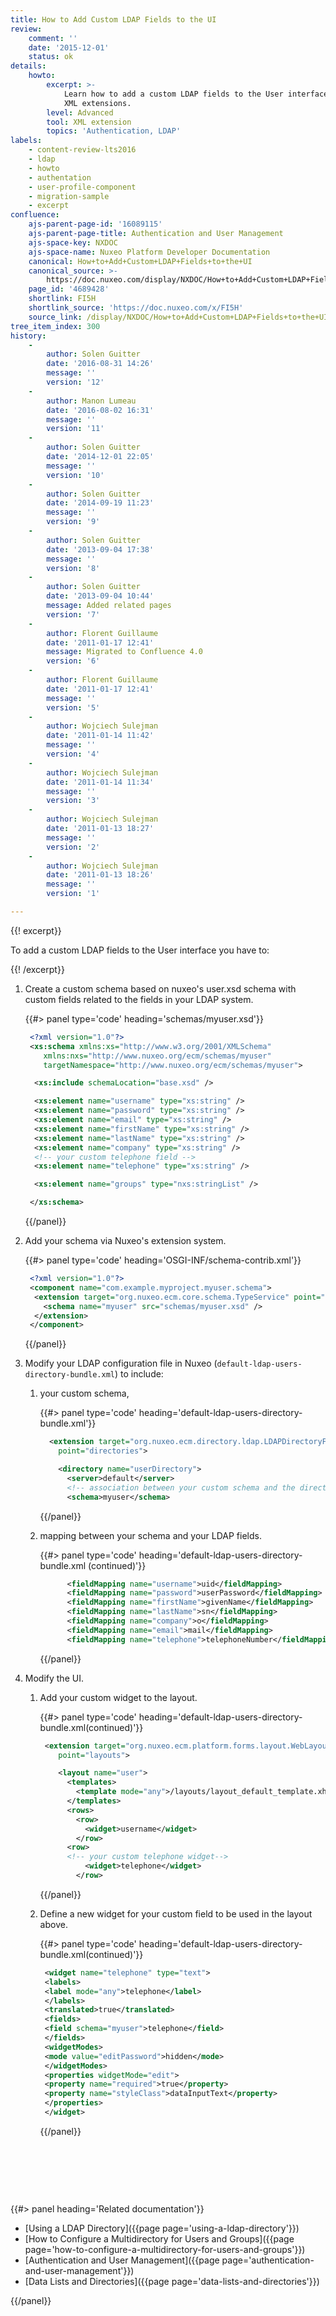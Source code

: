```yaml
---
title: How to Add Custom LDAP Fields to the UI
review:
    comment: ''
    date: '2015-12-01'
    status: ok
details:
    howto:
        excerpt: >-
            Learn how to add a custom LDAP fields to the User interface using
            XML extensions.
        level: Advanced
        tool: XML extension
        topics: 'Authentication, LDAP'
labels:
    - content-review-lts2016
    - ldap
    - howto
    - authentation
    - user-profile-component
    - migration-sample
    - excerpt
confluence:
    ajs-parent-page-id: '16089115'
    ajs-parent-page-title: Authentication and User Management
    ajs-space-key: NXDOC
    ajs-space-name: Nuxeo Platform Developer Documentation
    canonical: How+to+Add+Custom+LDAP+Fields+to+the+UI
    canonical_source: >-
        https://doc.nuxeo.com/display/NXDOC/How+to+Add+Custom+LDAP+Fields+to+the+UI
    page_id: '4689428'
    shortlink: FI5H
    shortlink_source: 'https://doc.nuxeo.com/x/FI5H'
    source_link: /display/NXDOC/How+to+Add+Custom+LDAP+Fields+to+the+UI
tree_item_index: 300
history:
    -
        author: Solen Guitter
        date: '2016-08-31 14:26'
        message: ''
        version: '12'
    -
        author: Manon Lumeau
        date: '2016-08-02 16:31'
        message: ''
        version: '11'
    -
        author: Solen Guitter
        date: '2014-12-01 22:05'
        message: ''
        version: '10'
    -
        author: Solen Guitter
        date: '2014-09-19 11:23'
        message: ''
        version: '9'
    -
        author: Solen Guitter
        date: '2013-09-04 17:38'
        message: ''
        version: '8'
    -
        author: Solen Guitter
        date: '2013-09-04 10:44'
        message: Added related pages
        version: '7'
    -
        author: Florent Guillaume
        date: '2011-01-17 12:41'
        message: Migrated to Confluence 4.0
        version: '6'
    -
        author: Florent Guillaume
        date: '2011-01-17 12:41'
        message: ''
        version: '5'
    -
        author: Wojciech Sulejman
        date: '2011-01-14 11:42'
        message: ''
        version: '4'
    -
        author: Wojciech Sulejman
        date: '2011-01-14 11:34'
        message: ''
        version: '3'
    -
        author: Wojciech Sulejman
        date: '2011-01-13 18:27'
        message: ''
        version: '2'
    -
        author: Wojciech Sulejman
        date: '2011-01-13 18:26'
        message: ''
        version: '1'

---
```

{{! excerpt}}

To add a custom LDAP fields to the User interface you have to:

{{! /excerpt}}

1.  Create a custom schema based on nuxeo's user.xsd schema with custom fields related to the fields in your LDAP system.

    {{#> panel type='code' heading='schemas/myuser.xsd'}}

    ```xml
     <?xml version="1.0"?>
     <xs:schema xmlns:xs="http://www.w3.org/2001/XMLSchema"
        xmlns:nxs="http://www.nuxeo.org/ecm/schemas/myuser"
        targetNamespace="http://www.nuxeo.org/ecm/schemas/myuser">

      <xs:include schemaLocation="base.xsd" />

      <xs:element name="username" type="xs:string" />
      <xs:element name="password" type="xs:string" />
      <xs:element name="email" type="xs:string" />
      <xs:element name="firstName" type="xs:string" />
      <xs:element name="lastName" type="xs:string" />
      <xs:element name="company" type="xs:string" />
      <!-- your custom telephone field -->
      <xs:element name="telephone" type="xs:string" />

      <xs:element name="groups" type="nxs:stringList" />

     </xs:schema>

    ```

    {{/panel}}
2.  Add your schema via Nuxeo's extension system.

    {{#> panel type='code' heading='OSGI-INF/schema-contrib.xml'}}

    ```xml
     <?xml version="1.0"?>
     <component name="com.example.myproject.myuser.schema">
      <extension target="org.nuxeo.ecm.core.schema.TypeService" point="schema">
        <schema name="myuser" src="schemas/myuser.xsd" />
      </extension>
     </component>

    ```

    {{/panel}}
3.  Modify your LDAP configuration file in Nuxeo (`default-ldap-users-directory-bundle.xml`) to include:
    1.  your custom schema,

        {{#> panel type='code' heading='default-ldap-users-directory-bundle.xml'}}

        ```xml
          <extension target="org.nuxeo.ecm.directory.ldap.LDAPDirectoryFactory"
            point="directories">

            <directory name="userDirectory">
              <server>default</server>
              <!-- association between your custom schema and the directory -->
              <schema>myuser</schema>

        ```

        {{/panel}}
    2.  mapping between your schema and your LDAP fields.

        {{#> panel type='code' heading='default-ldap-users-directory-bundle.xml (continued)'}}

        ```xml
              <fieldMapping name="username">uid</fieldMapping>
              <fieldMapping name="password">userPassword</fieldMapping>
              <fieldMapping name="firstName">givenName</fieldMapping>
              <fieldMapping name="lastName">sn</fieldMapping>
              <fieldMapping name="company">o</fieldMapping>
              <fieldMapping name="email">mail</fieldMapping>
              <fieldMapping name="telephone">telephoneNumber</fieldMapping>

        ```

        {{/panel}}
4.  Modify the UI.
    1.  Add your custom widget to the layout.

        {{#> panel type='code' heading='default-ldap-users-directory-bundle.xml(continued)'}}

        ```xml
         <extension target="org.nuxeo.ecm.platform.forms.layout.WebLayoutManager"
            point="layouts">

            <layout name="user">
              <templates>
                <template mode="any">/layouts/layout_default_template.xhtml</template>
              </templates>
              <rows>
                <row>
                  <widget>username</widget>
                </row>
              <row>
              <!-- your custom telephone widget-->
                  <widget>telephone</widget>
                </row>

        ```

        {{/panel}}
    2.  Define a new widget for your custom field to be used in the layout above.

        {{#> panel type='code' heading='default-ldap-users-directory-bundle.xml(continued)'}}

        ```xml
         <widget name="telephone" type="text">
         <labels>
         <label mode="any">telephone</label>
         </labels>
         <translated>true</translated>
         <fields>
         <field schema="myuser">telephone</field>
         </fields>
         <widgetModes>
         <mode value="editPassword">hidden</mode>
         </widgetModes>
         <properties widgetMode="edit">
         <property name="required">true</property>
         <property name="styleClass">dataInputText</property>
         </properties>
         </widget>

        ```

        {{/panel}}

        &nbsp;

        &nbsp;

&nbsp;

<div class="row" data-equalizer data-equalize-on="medium"><div class="column medium-6">{{#> panel heading='Related documentation'}}

- [Using a LDAP Directory]({{page page='using-a-ldap-directory'}})
- [How to Configure a Multidirectory for Users and Groups]({{page page='how-to-configure-a-multidirectory-for-users-and-groups'}})
- [Authentication and User Management]({{page page='authentication-and-user-management'}})
- [Data Lists and Directories]({{page page='data-lists-and-directories'}})

{{/panel}}</div><div class="column medium-6">

&nbsp;

</div></div>
